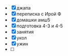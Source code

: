 - [x] джапа 
- [x] переписка с Ирой Ф
- [x] домашки амш5
- [x] подготовка 4-3 и 4-5
- [x] занятия
- [x] укол
- [x] ужин
- [ ] 